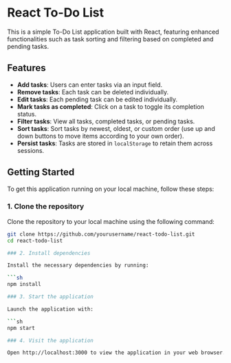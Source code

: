 # React To-Do List

This is a simple To-Do List application built with React, featuring enhanced functionalities such as task sorting and filtering based on completed and pending tasks.

## Features

- **Add tasks**: Users can enter tasks via an input field.
- **Remove tasks**: Each task can be deleted individually.
- **Edit tasks**: Each pending task can be edited individually.
- **Mark tasks as completed**: Click on a task to toggle its completion status.
- **Filter tasks**: View all tasks, completed tasks, or pending tasks.
- **Sort tasks**: Sort tasks by newest, oldest, or custom order (use up and down buttons to move items according to your own order).
- **Persist tasks**: Tasks are stored in `localStorage` to retain them across sessions.

## Getting Started

To get this application running on your local machine, follow these steps:

### 1. Clone the repository

Clone the repository to your local machine using the following command:

```sh
git clone https://github.com/yourusername/react-todo-list.git
cd react-todo-list

### 2. Install dependencies

Install the necessary dependencies by running:

```sh
npm install

### 3. Start the application

Launch the application with:

```sh
npm start

### 4. Visit the application

Open http://localhost:3000 to view the application in your web browser.